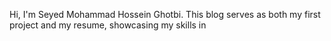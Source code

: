 Hi, I'm Seyed Mohammad Hossein Ghotbi. This blog serves as both my first project and my resume, showcasing my skills in
